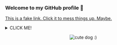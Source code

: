 ### Welcome to my GitHub profile :tada:

<a href="#">This is a fake link. Click it to mess things up. Maybe.</a>
  
  
  <details>
    <summary>
      CLICK ME!
    </summary>
  
    Hello
    Here is some text
    It's formatted in a monospace font, weirdly.
  </details>



<p align="center">
  <img alt="cute dog :)" src="https://cdn.discordapp.com/attachments/458291463663386646/592779619212460054/Screenshot_20190624-201411.jpg" />
</p

<!--
**LeMorrow/LeMorrow** is a ✨ _special_ ✨ repository because its `README.md` (this file) appears on your GitHub profile.

Here are some ideas to get you started:

- 🔭 I’m currently working on ...
- 🌱 I’m currently learning ...
- 👯 I’m looking to collaborate on ...
- 🤔 I’m looking for help with ...
- 💬 Ask me about ...
- 📫 How to reach me: ...
- 😄 Pronouns: ...
- ⚡ Fun fact: ...
-->
